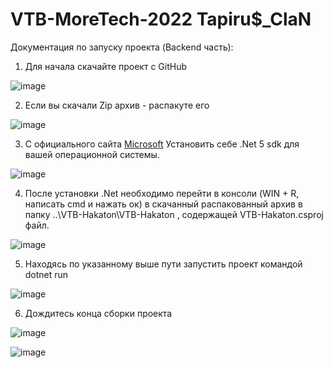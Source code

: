 # VTB-MoreTech-2022 Tapiru$_ClaN
Документация по запуску проекта (Backend часть):
1. Для начала скачайте проект с GitHub

![image](https://user-images.githubusercontent.com/64648731/194741521-dcd28f70-0ae6-46d3-98da-244504ce760e.png)


2. Если вы скачали Zip архив - распакуте его

![image](https://user-images.githubusercontent.com/64648731/194741541-7f47ef61-a6d0-4d81-a0e5-42deb32f8256.png)


3. С официального сайта [Microsoft](https://dotnet.microsoft.com/en-us/download/dotnet/5.0) Установить себе .Net 5 sdk для вашей операционной системы. 

![image](https://user-images.githubusercontent.com/64648731/194743163-fdb8a3f7-fbd8-4c0b-8786-248d7efa00ba.png)


4. После установки .Net необходимо перейти в консоли (WIN + R, написать cmd и нажать ок) в скачанный распакованный архив в папку ..\VTB-Hakaton\VTB-Hakaton , содержащей VTB-Hakaton.csproj файл. 

![image](https://user-images.githubusercontent.com/64648731/194741561-efe08e00-127b-414c-a7d1-24cd8a4d3cc7.png)


5. Находясь по указанному выше пути запустить проект командой dotnet run

![image](https://user-images.githubusercontent.com/64648731/194741598-42e9a8f2-d815-4d3c-a7d0-eaa1b5771a6e.png)


6. Дождитесь конца сборки проекта

![image](https://user-images.githubusercontent.com/64648731/194741631-7cebe46a-5e7f-44c3-9a98-38cb1d9096bc.png)

![image](https://user-images.githubusercontent.com/64648731/194741640-947a57b5-82b5-4e97-b099-e0a05a87214c.png)

